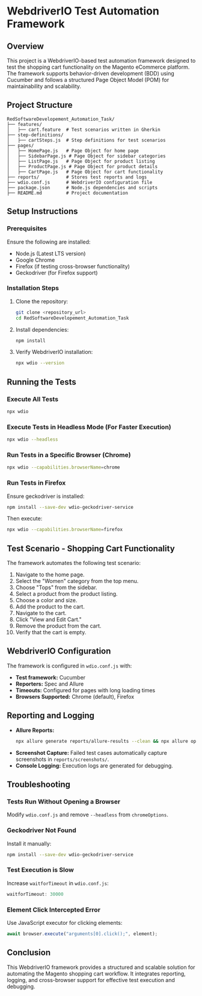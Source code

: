 # WebdriverIO Test Automation Framework

## Overview
This project is a WebdriverIO-based test automation framework designed to test the shopping cart functionality on the Magento eCommerce platform. The framework supports behavior-driven development (BDD) using Cucumber and follows a structured Page Object Model (POM) for maintainability and scalability.

## Project Structure
```
RedSoftwareDevelopement_Automation_Task/
├── features/
│   ├── cart.feature  # Test scenarios written in Gherkin
├── step-definitions/
│   ├── cartSteps.js  # Step definitions for test scenarios
├── pages/
│   ├── HomePage.js   # Page Object for home page
│   ├── SidebarPage.js # Page Object for sidebar categories
│   ├── ListPage.js   # Page Object for product listing
│   ├── ProductPage.js # Page Object for product details
│   ├── CartPage.js   # Page Object for cart functionality
├── reports/          # Stores test reports and logs
├── wdio.conf.js      # WebdriverIO configuration file
├── package.json      # Node.js dependencies and scripts
├── README.md         # Project documentation
```

## Setup Instructions

### Prerequisites
Ensure the following are installed:
- Node.js (Latest LTS version)
- Google Chrome
- Firefox (if testing cross-browser functionality)
- Geckodriver (for Firefox support)

### Installation Steps
1. Clone the repository:
   ```sh
   git clone <repository_url>
   cd RedSoftwareDevelopement_Automation_Task
   ```
2. Install dependencies:
   ```sh
   npm install
   ```
3. Verify WebdriverIO installation:
   ```sh
   npx wdio --version
   ```

## Running the Tests

### Execute All Tests
```sh
npx wdio
```

### Execute Tests in Headless Mode (For Faster Execution)
```sh
npx wdio --headless
```

### Run Tests in a Specific Browser (Chrome)
```sh
npx wdio --capabilities.browserName=chrome
```

### Run Tests in Firefox
Ensure geckodriver is installed:
```sh
npm install --save-dev wdio-geckodriver-service
```
Then execute:
```sh
npx wdio --capabilities.browserName=firefox
```

## Test Scenario - Shopping Cart Functionality
The framework automates the following test scenario:
1. Navigate to the home page.
2. Select the "Women" category from the top menu.
3. Choose "Tops" from the sidebar.
4. Select a product from the product listing.
5. Choose a color and size.
6. Add the product to the cart.
7. Navigate to the cart.
8. Click "View and Edit Cart."
9. Remove the product from the cart.
10. Verify that the cart is empty.

## WebdriverIO Configuration
The framework is configured in `wdio.conf.js` with:
- **Test framework:** Cucumber
- **Reporters:** Spec and Allure
- **Timeouts:** Configured for pages with long loading times
- **Browsers Supported:** Chrome (default), Firefox

## Reporting and Logging
- **Allure Reports:**
  ```sh
  npx allure generate reports/allure-results --clean && npx allure open
  ```
- **Screenshot Capture:** Failed test cases automatically capture screenshots in `reports/screenshots/`.
- **Console Logging:** Execution logs are generated for debugging.

## Troubleshooting
### Tests Run Without Opening a Browser
Modify `wdio.conf.js` and remove `--headless` from `chromeOptions`.

### Geckodriver Not Found
Install it manually:
```sh
npm install --save-dev wdio-geckodriver-service
```

### Test Execution is Slow
Increase `waitforTimeout` in `wdio.conf.js`:
```js
waitforTimeout: 30000
```

### Element Click Intercepted Error
Use JavaScript executor for clicking elements:
```js
await browser.execute("arguments[0].click();", element);
```

## Conclusion
This WebdriverIO framework provides a structured and scalable solution for automating the Magento shopping cart workflow. It integrates reporting, logging, and cross-browser support for effective test execution and debugging.

